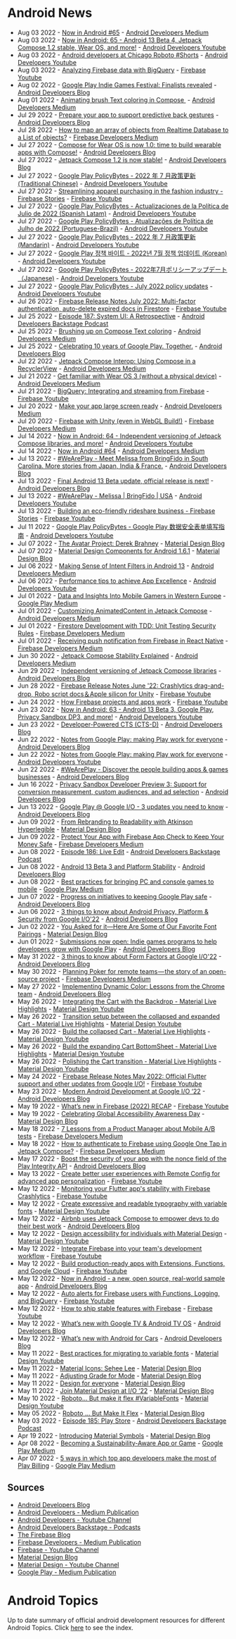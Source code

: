 # Android News

<!-- NEWS:START -->
- Aug 03 2022 - [Now in Android #65](https://medium.com/androiddevelopers/now-in-android-65-5dad5bb2c0cb?source=rss----95b274b437c2---4) - [Android Developers Medium](https://medium.com/androiddevelopers)
- Aug 03 2022 - [Now in Android: 65 - Android 13 Beta 4, Jetpack Compose 1.2 stable, Wear OS, and more!](https://www.youtube.com/watch?v=I00YEO1J1bo) - [Android Developers Youtube](https://www.youtube.com/c/AndroidDevelopers)
- Aug 03 2022 - [Android developers at Chicago Roboto #Shorts](https://www.youtube.com/watch?v=EovZ4_LjjAY) - [Android Developers Youtube](https://www.youtube.com/c/AndroidDevelopers)
- Aug 03 2022 - [Analyzing Firebase data with BigQuery](https://www.youtube.com/watch?v=jlfREntil-Q) - [Firebase Youtube](https://www.youtube.com/user/Firebase)
- Aug 02 2022 - [Google Play Indie Games Festival: Finalists revealed](http://android-developers.googleblog.com/2022/07/google-play-indie-games-festival-finalists-revealed.html) - [Android Developers Blog](https://android-developers.googleblog.com/)
- Aug 01 2022 - [Animating brush Text coloring in Compose ️](https://medium.com/androiddevelopers/animating-brush-text-coloring-in-compose-%EF%B8%8F-26ae99d9b402?source=rss----95b274b437c2---4) - [Android Developers Medium](https://medium.com/androiddevelopers)
- Jul 29 2022 - [Prepare your app to support predictive back gestures](http://android-developers.googleblog.com/2022/07/prepare-your-app-to-support-predictive-back-gestures.html) - [Android Developers Blog](https://android-developers.googleblog.com/)
- Jul 28 2022 - [How to map an array of objects from Realtime Database to a List of objects?](https://medium.com/firebase-developers/how-to-map-an-array-of-objects-from-realtime-database-to-a-list-of-objects-53f27b33c8f3?source=rss----8e8b7dc6774d---4) - [Firebase Developers Medium](https://medium.com/firebase-developers)
- Jul 27 2022 - [Compose for Wear OS is now 1.0: time to build wearable apps with Compose!](http://android-developers.googleblog.com/2022/07/compose-for-wear-os-10-stable.html) - [Android Developers Blog](https://android-developers.googleblog.com/)
- Jul 27 2022 - [Jetpack Compose 1.2 is now stable!](http://android-developers.googleblog.com/2022/07/jetpack-compose-1-2-is-now-stable.html) - [Android Developers Blog](https://android-developers.googleblog.com/)
- Jul 27 2022 - [Google Play PolicyBytes - 2022 年 7 月政策更新 (Traditional Chinese)](https://www.youtube.com/watch?v=3wY_HfPvgH0) - [Android Developers Youtube](https://www.youtube.com/c/AndroidDevelopers)
- Jul 27 2022 - [Streamlining apparel purchasing in the fashion industry - Firebase Stories](https://www.youtube.com/watch?v=LtaKCVdjQ3Q) - [Firebase Youtube](https://www.youtube.com/user/Firebase)
- Jul 27 2022 - [Google Play PolicyBytes - Actualizaciones de la Política de Julio de 2022 (Spanish Latam)](https://www.youtube.com/watch?v=5Xgrb6dT61E) - [Android Developers Youtube](https://www.youtube.com/c/AndroidDevelopers)
- Jul 27 2022 - [Google Play PolicyBytes - Atualizações de Política de Julho de 2022 (Portuguese-Brazil)](https://www.youtube.com/watch?v=hqO8v_izhLc) - [Android Developers Youtube](https://www.youtube.com/c/AndroidDevelopers)
- Jul 27 2022 - [Google Play PolicyBytes - 2022 年 7 月政策更新 (Mandarin)](https://www.youtube.com/watch?v=r8wEOraaYp0) - [Android Developers Youtube](https://www.youtube.com/c/AndroidDevelopers)
- Jul 27 2022 - [Google Play 정책 바이트 - 2022년 7월 정책 업데이트 (Korean)](https://www.youtube.com/watch?v=z8EjDrKOJhQ) - [Android Developers Youtube](https://www.youtube.com/c/AndroidDevelopers)
- Jul 27 2022 - [Google Play PolicyBytes - 2022年7月ポリシーアップデート（Japanese)](https://www.youtube.com/watch?v=oPrj3-mAWs8) - [Android Developers Youtube](https://www.youtube.com/c/AndroidDevelopers)
- Jul 27 2022 - [Google Play PolicyBytes - July 2022 policy updates](https://www.youtube.com/watch?v=J_mQc_nYPjk) - [Android Developers Youtube](https://www.youtube.com/c/AndroidDevelopers)
- Jul 26 2022 - [Firebase Release Notes July 2022: Multi-factor authentication, auto-delete expired docs in Firestore](https://www.youtube.com/watch?v=gD8iF0Jildk) - [Firebase Youtube](https://www.youtube.com/user/Firebase)
- Jul 25 2022 - [Episode 187: System UI: A Retrospective](http://adbackstage.libsyn.com/episode-187-system-ui-a-retrospective) - [Android Developers Backstage Podcast](https://adbackstage.libsyn.com/)
- Jul 25 2022 - [Brushing up on Compose Text coloring](https://medium.com/androiddevelopers/brushing-up-on-compose-text-coloring-84d7d70dd8fa?source=rss----95b274b437c2---4) - [Android Developers Medium](https://medium.com/androiddevelopers)
- Jul 25 2022 - [Celebrating 10 years of Google Play. Together.](http://android-developers.googleblog.com/2022/03/celebrating-10-years-of-google-play.html) - [Android Developers Blog](https://android-developers.googleblog.com/)
- Jul 22 2022 - [Jetpack Compose Interop: Using Compose in a RecyclerView](https://medium.com/androiddevelopers/jetpack-compose-interop-using-compose-in-a-recyclerview-569c7ec7a583?source=rss----95b274b437c2---4) - [Android Developers Medium](https://medium.com/androiddevelopers)
- Jul 21 2022 - [Get familiar with Wear OS 3 (without a physical device)](https://medium.com/androiddevelopers/get-familiar-with-wear-os-3-without-a-physical-device-e7962c97f02b?source=rss----95b274b437c2---4) - [Android Developers Medium](https://medium.com/androiddevelopers)
- Jul 21 2022 - [BigQuery: Integrating and streaming from Firebase](https://www.youtube.com/watch?v=W9t3QupnqPA) - [Firebase Youtube](https://www.youtube.com/user/Firebase)
- Jul 20 2022 - [Make your app large screen ready](https://medium.com/androiddevelopers/make-your-app-large-screen-ready-baf8fe505ae7?source=rss----95b274b437c2---4) - [Android Developers Medium](https://medium.com/androiddevelopers)
- Jul 20 2022 - [Firebase with Unity (even in WebGL Build!)](https://medium.com/firebase-developers/firebase-with-unity-even-in-webgl-build-8891e6f9b33c?source=rss----8e8b7dc6774d---4) - [Firebase Developers Medium](https://medium.com/firebase-developers)
- Jul 14 2022 - [Now in Android: 64 - Independent versioning of Jetpack Compose libraries, and more!](https://www.youtube.com/watch?v=Ll0D1eS2ZOY) - [Android Developers Youtube](https://www.youtube.com/c/AndroidDevelopers)
- Jul 14 2022 - [Now in Android #64](https://medium.com/androiddevelopers/now-in-android-64-f9b2d5d87c82?source=rss----95b274b437c2---4) - [Android Developers Medium](https://medium.com/androiddevelopers)
- Jul 13 2022 - [#WeArePlay - Meet Melissa from BringFido in South Carolina. More stories from Japan, India & France.](http://android-developers.googleblog.com/2022/07/weareplay-meet-melissa-from-bringfido.html) - [Android Developers Blog](https://android-developers.googleblog.com/)
- Jul 13 2022 - [Final Android 13 Beta update, official release is next!](http://android-developers.googleblog.com/2022/07/Final-Android-13-Beta-update-official-release-is-next.html) - [Android Developers Blog](https://android-developers.googleblog.com/)
- Jul 13 2022 - [#WeArePlay - Melissa  | BringFido | USA](https://www.youtube.com/watch?v=-a4I9Vg-QLg) - [Android Developers Youtube](https://www.youtube.com/c/AndroidDevelopers)
- Jul 13 2022 - [Building an eco-friendly rideshare business - Firebase Stories](https://www.youtube.com/watch?v=RE_OzodibvU) - [Firebase Youtube](https://www.youtube.com/user/Firebase)
- Jul 11 2022 - [Google Play PolicyBytes - Google Play 数据安全表单填写指南](https://www.youtube.com/watch?v=0Q86ChHPu2A) - [Android Developers Youtube](https://www.youtube.com/c/AndroidDevelopers)
- Jul 07 2022 - [The Avatar Project: Derek Brahney](https://material.io/blog/derek-brahney-interview) - [Material Design Blog](https://material.io/blog)
- Jul 07 2022 - [Material Design Components for Android 1.6.1](https://material.io/blog/android-stable-release-1-6-1) - [Material Design Blog](https://material.io/blog)
- Jul 06 2022 - [Making Sense of Intent Filters in Android 13](https://medium.com/androiddevelopers/making-sense-of-intent-filters-in-android-13-8f6656903dde?source=rss----95b274b437c2---4) - [Android Developers Medium](https://medium.com/androiddevelopers)
- Jul 06 2022 - [Performance tips to achieve App Excellence](https://www.youtube.com/watch?v=VJItLXb7_V8) - [Android Developers Youtube](https://www.youtube.com/c/AndroidDevelopers)
- Jul 01 2022 - [Data and Insights Into Mobile Gamers in Western Europe](https://medium.com/googleplaydev/data-and-insights-into-mobile-gamers-in-western-europe-e9e7099dc8b6?source=rss----1f8baa23933d---4) - [Google Play Medium](https://medium.com/googleplaydev)
- Jul 01 2022 - [Customizing AnimatedContent in Jetpack Compose](https://medium.com/androiddevelopers/customizing-animatedcontent-in-jetpack-compose-629c67b45894?source=rss----95b274b437c2---4) - [Android Developers Medium](https://medium.com/androiddevelopers)
- Jul 01 2022 - [Firestore Development with TDD: Unit Testing Security Rules](https://medium.com/firebase-developers/develop-your-firestore-with-tdd-unit-testing-security-rules-afefb0d772c4?source=rss----8e8b7dc6774d---4) - [Firebase Developers Medium](https://medium.com/firebase-developers)
- Jul 01 2022 - [Receiving push notification from Firebase in React Native](https://medium.com/firebase-developers/receiving-push-notification-from-firebase-in-react-native-b774681d700d?source=rss----8e8b7dc6774d---4) - [Firebase Developers Medium](https://medium.com/firebase-developers)
- Jun 30 2022 - [Jetpack Compose Stability Explained](https://medium.com/androiddevelopers/jetpack-compose-stability-explained-79c10db270c8?source=rss----95b274b437c2---4) - [Android Developers Medium](https://medium.com/androiddevelopers)
- Jun 29 2022 - [Independent versioning of Jetpack Compose libraries](http://android-developers.googleblog.com/2022/06/independent-versioning-of-Jetpack-Compose-libraries.html) - [Android Developers Blog](https://android-developers.googleblog.com/)
- Jun 28 2022 - [Firebase Release Notes June '22: Crashlytics drag-and-drop, Robo script docs＆Apple silicon for Unity](https://www.youtube.com/watch?v=JxJ0niQWieU) - [Firebase Youtube](https://www.youtube.com/user/Firebase)
- Jun 24 2022 - [How Firebase projects and apps work](https://www.youtube.com/watch?v=27BUpiAXt9M) - [Firebase Youtube](https://www.youtube.com/user/Firebase)
- Jun 23 2022 - [Now in Android: 63 - Android 13 Beta 3, Google Play, Privacy Sandbox DP3, and more!](https://www.youtube.com/watch?v=htXyBsNvx78) - [Android Developers Youtube](https://www.youtube.com/c/AndroidDevelopers)
- Jun 23 2022 - [Developer-Powered CTS (CTS-D)](http://android-developers.googleblog.com/2022/06/developer-powered-cts-cts-d.html) - [Android Developers Blog](https://android-developers.googleblog.com/)
- Jun 22 2022 - [Notes from Google Play: making Play work for everyone](http://android-developers.googleblog.com/2022/06/notes-from-google-play-making-play-work.html) - [Android Developers Blog](https://android-developers.googleblog.com/)
- Jun 22 2022 - [Notes from Google Play: making Play work for everyone](https://www.youtube.com/watch?v=e1XWgW0uyWM) - [Android Developers Youtube](https://www.youtube.com/c/AndroidDevelopers)
- Jun 22 2022 - [#WeArePlay - Discover the people building apps & games businesses](http://android-developers.googleblog.com/2022/06/WeArePlay-Discover-the-people-building-apps-games-businesses.html) - [Android Developers Blog](https://android-developers.googleblog.com/)
- Jun 16 2022 - [Privacy Sandbox Developer Preview 3: Support for conversion measurement, custom audiences, and ad selection](http://android-developers.googleblog.com/2022/06/privacy-sandbox-developer-preview-3.html) - [Android Developers Blog](https://android-developers.googleblog.com/)
- Jun 13 2022 - [Google Play @ Google I/O - 3 updates you need to know](http://android-developers.googleblog.com/2022/06/google-play-google-io-3-updates-you-need-to-know_01537187872.html) - [Android Developers Blog](https://android-developers.googleblog.com/)
- Jun 09 2022 - [From Rebranding to Readability with Atkinson Hyperlegible](https://material.io/blog/atkinson-hyperlegible-design) - [Material Design Blog](https://material.io/blog)
- Jun 09 2022 - [Protect Your App with Firebase App Check to Keep Your Money Safe](https://medium.com/firebase-developers/protect-your-app-with-firebase-app-check-to-keep-your-money-safe-dc0a615b4b3e?source=rss----8e8b7dc6774d---4) - [Firebase Developers Medium](https://medium.com/firebase-developers)
- Jun 08 2022 - [Episode 186: Live Edit](http://adbackstage.libsyn.com/episode-186-live-edit) - [Android Developers Backstage Podcast](https://adbackstage.libsyn.com/)
- Jun 08 2022 - [Android 13 Beta 3 and Platform Stability](http://android-developers.googleblog.com/2022/06/android-13-beta-3-platform-stability.html) - [Android Developers Blog](https://android-developers.googleblog.com/)
- Jun 08 2022 - [Best practices for bringing PC and console games to mobile](https://medium.com/googleplaydev/best-practices-for-bringing-pc-and-console-games-to-mobile-863cedb9fbc6?source=rss----1f8baa23933d---4) - [Google Play Medium](https://medium.com/googleplaydev)
- Jun 07 2022 - [Progress on initiatives to keeping Google Play safe](http://android-developers.googleblog.com/2022/06/keeping-google-play-safe-progress.html) - [Android Developers Blog](https://android-developers.googleblog.com/)
- Jun 06 2022 - [3 things to know about Android Privacy, Platform & Security from Google I/O'22](http://android-developers.googleblog.com/2022/06/privacy-security-google-io-22.html) - [Android Developers Blog](https://android-developers.googleblog.com/)
- Jun 02 2022 - [You Asked for it—Here Are Some of Our Favorite Font Pairings](https://material.io/blog/google-fonts-pairing-figma) - [Material Design Blog](https://material.io/blog)
- Jun 01 2022 - [Submissions now open: Indie games programs to help developers grow with Google Play](http://android-developers.googleblog.com/2022/06/submissions-now-open-indie-games.html) - [Android Developers Blog](https://android-developers.googleblog.com/)
- May 31 2022 - [3 things to know about Form Factors at Google I/O'22](http://android-developers.googleblog.com/2022/05/form-factors-google-io-22.html) - [Android Developers Blog](https://android-developers.googleblog.com/)
- May 30 2022 - [Planning Poker for remote teams — the story of an open-source project](https://medium.com/firebase-developers/planning-poker-for-remote-teams-the-story-of-an-open-source-project-3ffd3e6e81a5?source=rss----8e8b7dc6774d---4) - [Firebase Developers Medium](https://medium.com/firebase-developers)
- May 27 2022 - [Implementing Dynamic Color: Lessons from the Chrome team](http://android-developers.googleblog.com/2022/05/implementing-dynamic-color-lessons-from.html) - [Android Developers Blog](https://android-developers.googleblog.com/)
- May 26 2022 - [Integrating the Cart with the Backdrop - Material Live Highlights](https://www.youtube.com/watch?v=s3hk_bjsNVE) - [Material Design Youtube](https://www.youtube.com/c/MaterialDesign)
- May 26 2022 - [Transition setup between the collapsed and expanded Cart - Material Live Highlights](https://www.youtube.com/watch?v=Wyn8I4dj-eA) - [Material Design Youtube](https://www.youtube.com/c/MaterialDesign)
- May 26 2022 - [Build the collapsed Cart - Material Live Highlights](https://www.youtube.com/watch?v=hEAtKv_Kmes) - [Material Design Youtube](https://www.youtube.com/c/MaterialDesign)
- May 26 2022 - [Build the expanding Cart BottomSheet - Material Live Highlights](https://www.youtube.com/watch?v=5SR6FcqpwqU) - [Material Design Youtube](https://www.youtube.com/c/MaterialDesign)
- May 26 2022 - [Polishing the Cart transition - Material Live Highlights](https://www.youtube.com/watch?v=6-wiitIFf40) - [Material Design Youtube](https://www.youtube.com/c/MaterialDesign)
- May 24 2022 - [Firebase Release Notes May 2022: Official Flutter support and other updates from Google I/O!](https://www.youtube.com/watch?v=HseGVOM85W4) - [Firebase Youtube](https://www.youtube.com/user/Firebase)
- May 23 2022 - [Modern Android Development at Google I/O ‘22](http://android-developers.googleblog.com/2022/05/io22-spotlights-mad.html) - [Android Developers Blog](https://android-developers.googleblog.com/)
- May 19 2022 - [What’s new in Firebase (2022) RECAP](https://www.youtube.com/watch?v=8UY02Nf0l6A) - [Firebase Youtube](https://www.youtube.com/user/Firebase)
- May 19 2022 - [Celebrating Global Accessibility Awareness Day](https://material.io/blog/accessibility-awareness-day-2022) - [Material Design Blog](https://material.io/blog)
- May 18 2022 - [7 Lessons from a Product Manager about Mobile A/B tests](https://medium.com/firebase-developers/7-lessons-from-a-product-manager-about-mobile-a-b-tests-dc7b7c65c82?source=rss----8e8b7dc6774d---4) - [Firebase Developers Medium](https://medium.com/firebase-developers)
- May 18 2022 - [How to authenticate to Firebase using Google One Tap in Jetpack Compose?](https://medium.com/firebase-developers/how-to-authenticate-to-firebase-using-google-one-tap-in-jetpack-compose-60b30e621d0d?source=rss----8e8b7dc6774d---4) - [Firebase Developers Medium](https://medium.com/firebase-developers)
- May 17 2022 - [Boost the security of your app with the nonce field of the Play Integrity API](http://android-developers.googleblog.com/2022/05/boost-security-of-your-app-with-nonce.html) - [Android Developers Blog](https://android-developers.googleblog.com/)
- May 13 2022 - [Create better user experiences with Remote Config for advanced app personalization](https://www.youtube.com/watch?v=nRQwJV1iMKs) - [Firebase Youtube](https://www.youtube.com/user/Firebase)
- May 12 2022 - [Monitoring your Flutter app's stability with Firebase Crashlytics](https://www.youtube.com/watch?v=cIFLFpKTy7c) - [Firebase Youtube](https://www.youtube.com/user/Firebase)
- May 12 2022 - [Create expressive and readable typography with variable fonts](https://www.youtube.com/watch?v=bNiPLUjh6LQ) - [Material Design Youtube](https://www.youtube.com/c/MaterialDesign)
- May 12 2022 - [Airbnb uses Jetpack Compose to empower devs to do their best work](http://android-developers.googleblog.com/2022/05/airbnb-uses-jetpack-compose.html) - [Android Developers Blog](https://android-developers.googleblog.com/)
- May 12 2022 - [Design accessibility for individuals with Material Design](https://www.youtube.com/watch?v=b6FTDYrJWRA) - [Material Design Youtube](https://www.youtube.com/c/MaterialDesign)
- May 12 2022 - [Integrate Firebase into your team's development workflow](https://www.youtube.com/watch?v=tLN-A3kBn7Y) - [Firebase Youtube](https://www.youtube.com/user/Firebase)
- May 12 2022 - [Build production-ready apps with Extensions, Functions, and Google Cloud](https://www.youtube.com/watch?v=77sMhsLB2qg) - [Firebase Youtube](https://www.youtube.com/user/Firebase)
- May 12 2022 - [Now in Android - a new, open source, real-world sample app](http://android-developers.googleblog.com/2022/05/now-in-android-sample-app-alpha.html) - [Android Developers Blog](https://android-developers.googleblog.com/)
- May 12 2022 - [Auto alerts for Firebase users with Functions, Logging, and BigQuery](https://www.youtube.com/watch?v=L8_7HCE83-k) - [Firebase Youtube](https://www.youtube.com/user/Firebase)
- May 12 2022 - [How to ship stable features with Firebase](https://www.youtube.com/watch?v=lAnt5sl3jaM) - [Firebase Youtube](https://www.youtube.com/user/Firebase)
- May 12 2022 - [What’s new with Google TV & Android TV OS](http://android-developers.googleblog.com/2022/05/whats-new-with-google-tv-android-tv-os.html) - [Android Developers Blog](https://android-developers.googleblog.com/)
- May 12 2022 - [What’s new with Android for Cars](http://android-developers.googleblog.com/2022/05/whats-new-with-android-for-cars.html) - [Android Developers Blog](https://android-developers.googleblog.com/)
- May 11 2022 - [Best practices for migrating to variable fonts](https://www.youtube.com/watch?v=-pXShVaNPGs) - [Material Design Youtube](https://www.youtube.com/c/MaterialDesign)
- May 11 2022 - [Material Icons: Sehee Lee](https://material.io/blog/material-icons-sehee-lee-interview) - [Material Design Blog](https://material.io/blog)
- May 11 2022 - [Adjusting Grade for Mode](https://material.io/blog/readability-research) - [Material Design Blog](https://material.io/blog)
- May 11 2022 - [Design for everyone](https://material.io/blog/m3-a11y) - [Material Design Blog](https://material.io/blog)
- May 11 2022 - [Join Material Design at I/O ‘22](https://material.io/blog/material-google-io22) - [Material Design Blog](https://material.io/blog)
- May 10 2022 - [Roboto... But make it flex #VariableFonts](https://www.youtube.com/watch?v=f3IQSmKFokU) - [Material Design Youtube](https://www.youtube.com/c/MaterialDesign)
- May 05 2022 - [Roboto … But Make It Flex](https://material.io/blog/roboto-flex) - [Material Design Blog](https://material.io/blog)
- May 03 2022 - [Episode 185: Play Store](http://adbackstage.libsyn.com/episode-185-play-store) - [Android Developers Backstage Podcast](https://adbackstage.libsyn.com/)
- Apr 19 2022 - [Introducing Material Symbols](https://material.io/blog/introducing-symbols) - [Material Design Blog](https://material.io/blog)
- Apr 08 2022 - [Becoming a Sustainability-Aware App or Game](https://medium.com/googleplaydev/becoming-a-sustainability-aware-app-or-game-b256803dec93?source=rss----1f8baa23933d---4) - [Google Play Medium](https://medium.com/googleplaydev)
- Apr 07 2022 - [5 ways in which top app developers make the most of Play Billing](https://medium.com/googleplaydev/5-ways-in-which-top-app-developers-make-the-most-of-play-billing-7b8dd8b63f7c?source=rss----1f8baa23933d---4) - [Google Play Medium](https://medium.com/googleplaydev)<!-- NEWS:END -->

## Sources

* [Android Developers Blog](https://android-developers.googleblog.com/)
* [Android Developers - Medium Publication](https://medium.com/androiddevelopers)
* [Android Developers - Youtube Channel](https://www.youtube.com/c/AndroidDevelopers)
* [Android Developers Backstage - Podcasts](https://adbackstage.libsyn.com/)
* [The Firebase Blog](https://firebase.googleblog.com/)
* [Firebase Developers - Medium Publication](https://medium.com/firebase-developers)
* [Firebase - Youtube Channel](https://www.youtube.com/user/Firebase)
* [Material Design Blog](https://material.io/blog)
* [Material Design - Youtube Channel](https://www.youtube.com/c/MaterialDesign)
* [Google Play - Medium Publication](https://medium.com/googleplaydev)

# Android Topics
Up to date summary of official android development resources for different Android Topics. Click [here](https://androidtopicsindex.dipien.com/) to see the index.


